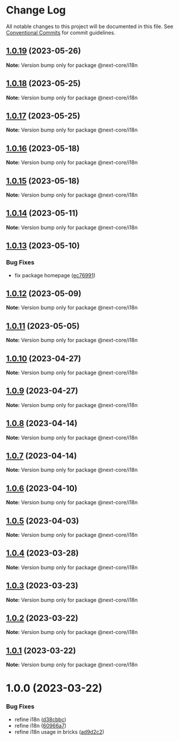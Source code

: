 # Change Log

All notable changes to this project will be documented in this file.
See [Conventional Commits](https://conventionalcommits.org) for commit guidelines.

## [1.0.19](https://github.com/easyops-cn/next-core/compare/@next-core/i18n@1.0.18...@next-core/i18n@1.0.19) (2023-05-26)

**Note:** Version bump only for package @next-core/i18n





## [1.0.18](https://github.com/easyops-cn/next-core/compare/@next-core/i18n@1.0.17...@next-core/i18n@1.0.18) (2023-05-25)

**Note:** Version bump only for package @next-core/i18n





## [1.0.17](https://github.com/easyops-cn/next-core/compare/@next-core/i18n@1.0.16...@next-core/i18n@1.0.17) (2023-05-25)

**Note:** Version bump only for package @next-core/i18n





## [1.0.16](https://github.com/easyops-cn/next-core/compare/@next-core/i18n@1.0.15...@next-core/i18n@1.0.16) (2023-05-18)

**Note:** Version bump only for package @next-core/i18n





## [1.0.15](https://github.com/easyops-cn/next-core/compare/@next-core/i18n@1.0.14...@next-core/i18n@1.0.15) (2023-05-18)

**Note:** Version bump only for package @next-core/i18n





## [1.0.14](https://github.com/easyops-cn/next-core/compare/@next-core/i18n@1.0.13...@next-core/i18n@1.0.14) (2023-05-11)

**Note:** Version bump only for package @next-core/i18n





## [1.0.13](https://github.com/easyops-cn/next-core/compare/@next-core/i18n@1.0.12...@next-core/i18n@1.0.13) (2023-05-10)


### Bug Fixes

* fix package homepage ([ec76991](https://github.com/easyops-cn/next-core/commit/ec76991f1b55bebbced980f43e788070e6d4f2f7))





## [1.0.12](https://github.com/easyops-cn/next-core/compare/@next-core/i18n@1.0.11...@next-core/i18n@1.0.12) (2023-05-09)

**Note:** Version bump only for package @next-core/i18n





## [1.0.11](https://github.com/easyops-cn/next-core/compare/@next-core/i18n@1.0.10...@next-core/i18n@1.0.11) (2023-05-05)

**Note:** Version bump only for package @next-core/i18n





## [1.0.10](https://github.com/easyops-cn/next-core/compare/@next-core/i18n@1.0.9...@next-core/i18n@1.0.10) (2023-04-27)

**Note:** Version bump only for package @next-core/i18n





## [1.0.9](https://github.com/easyops-cn/next-core/compare/@next-core/i18n@1.0.8...@next-core/i18n@1.0.9) (2023-04-27)

**Note:** Version bump only for package @next-core/i18n





## [1.0.8](https://github.com/easyops-cn/next-core/compare/@next-core/i18n@1.0.7...@next-core/i18n@1.0.8) (2023-04-14)

**Note:** Version bump only for package @next-core/i18n





## [1.0.7](https://github.com/easyops-cn/next-core/compare/@next-core/i18n@1.0.6...@next-core/i18n@1.0.7) (2023-04-14)

**Note:** Version bump only for package @next-core/i18n





## [1.0.6](https://github.com/easyops-cn/next-core/compare/@next-core/i18n@1.0.5...@next-core/i18n@1.0.6) (2023-04-10)

**Note:** Version bump only for package @next-core/i18n





## [1.0.5](https://github.com/easyops-cn/next-core/compare/@next-core/i18n@1.0.4...@next-core/i18n@1.0.5) (2023-04-03)

**Note:** Version bump only for package @next-core/i18n

## [1.0.4](https://github.com/easyops-cn/next-core/compare/@next-core/i18n@1.0.3...@next-core/i18n@1.0.4) (2023-03-28)

**Note:** Version bump only for package @next-core/i18n

## [1.0.3](https://github.com/easyops-cn/next-core/compare/@next-core/i18n@1.0.2...@next-core/i18n@1.0.3) (2023-03-23)

**Note:** Version bump only for package @next-core/i18n

## [1.0.2](https://github.com/easyops-cn/next-core/compare/@next-core/i18n@1.0.1...@next-core/i18n@1.0.2) (2023-03-22)

**Note:** Version bump only for package @next-core/i18n

## [1.0.1](https://github.com/easyops-cn/next-core/compare/@next-core/i18n@1.0.0...@next-core/i18n@1.0.1) (2023-03-22)

**Note:** Version bump only for package @next-core/i18n

# 1.0.0 (2023-03-22)

### Bug Fixes

- refine i18n ([d38cbbc](https://github.com/easyops-cn/next-core/commit/d38cbbcca4adfee788141dab4901dc1b5da39c94))
- refine i18n ([60966a7](https://github.com/easyops-cn/next-core/commit/60966a747d2e04e72ad6ec7a82251d1b94a50a07))
- refine i18n usage in bricks ([ad9d2c2](https://github.com/easyops-cn/next-core/commit/ad9d2c2b1a9361150147895dce9dff0fdea45328))
